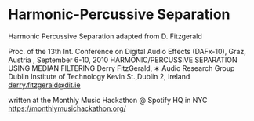 # Harmonic-Percussive Separation
Harmonic Percussive Separation adapted from D. Fitzgerald

Proc. of the 13th Int. Conference on Digital Audio Effects (DAFx-10), Graz, Austria , September 6-10, 2010
HARMONIC/PERCUSSIVE SEPARATION USING MEDIAN FILTERING
Derry FitzGerald, ∗
Audio Research Group Dublin Institute of Technology Kevin St.,Dublin 2, Ireland derry.fitzgerald@dit.ie

written at the Monthly Music Hackathon @ Spotify HQ in NYC
https://monthlymusichackathon.org/
